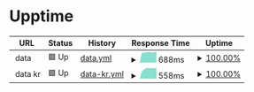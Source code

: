 # Upptime

<!--start: status pages-->
<!-- This summary is generated by Upptime (https://github.com/upptime/upptime) -->
<!-- Do not edit this manually, your changes will be overwritten -->
<!-- prettier-ignore -->
| URL | Status | History | Response Time | Uptime |
| --- | ------ | ------- | ------------- | ------ |
| <img alt="" src="https://favicons.githubusercontent.com/null" height="13"> data | 🟩 Up | [data.yml](https://github.com/dlunch/upptime/commits/HEAD/history/data.yml) | <details><summary><img alt="Response time graph" src="./graphs/data/response-time-week.png" height="20"> 688ms</summary><br><a href="https://upptime.dlunch.net/history/data"><img alt="Response time 668" src="https://img.shields.io/endpoint?url=https%3A%2F%2Fraw.githubusercontent.com%2Fdlunch%2Fupptime%2FHEAD%2Fapi%2Fdata%2Fresponse-time.json"></a><br><a href="https://upptime.dlunch.net/history/data"><img alt="24-hour response time 688" src="https://img.shields.io/endpoint?url=https%3A%2F%2Fraw.githubusercontent.com%2Fdlunch%2Fupptime%2FHEAD%2Fapi%2Fdata%2Fresponse-time-day.json"></a><br><a href="https://upptime.dlunch.net/history/data"><img alt="7-day response time 688" src="https://img.shields.io/endpoint?url=https%3A%2F%2Fraw.githubusercontent.com%2Fdlunch%2Fupptime%2FHEAD%2Fapi%2Fdata%2Fresponse-time-week.json"></a><br><a href="https://upptime.dlunch.net/history/data"><img alt="30-day response time 667" src="https://img.shields.io/endpoint?url=https%3A%2F%2Fraw.githubusercontent.com%2Fdlunch%2Fupptime%2FHEAD%2Fapi%2Fdata%2Fresponse-time-month.json"></a><br><a href="https://upptime.dlunch.net/history/data"><img alt="1-year response time 668" src="https://img.shields.io/endpoint?url=https%3A%2F%2Fraw.githubusercontent.com%2Fdlunch%2Fupptime%2FHEAD%2Fapi%2Fdata%2Fresponse-time-year.json"></a></details> | <details><summary><a href="https://upptime.dlunch.net/history/data">100.00%</a></summary><a href="https://upptime.dlunch.net/history/data"><img alt="All-time uptime 100.00%" src="https://img.shields.io/endpoint?url=https%3A%2F%2Fraw.githubusercontent.com%2Fdlunch%2Fupptime%2FHEAD%2Fapi%2Fdata%2Fuptime.json"></a><br><a href="https://upptime.dlunch.net/history/data"><img alt="24-hour uptime 100.00%" src="https://img.shields.io/endpoint?url=https%3A%2F%2Fraw.githubusercontent.com%2Fdlunch%2Fupptime%2FHEAD%2Fapi%2Fdata%2Fuptime-day.json"></a><br><a href="https://upptime.dlunch.net/history/data"><img alt="7-day uptime 100.00%" src="https://img.shields.io/endpoint?url=https%3A%2F%2Fraw.githubusercontent.com%2Fdlunch%2Fupptime%2FHEAD%2Fapi%2Fdata%2Fuptime-week.json"></a><br><a href="https://upptime.dlunch.net/history/data"><img alt="30-day uptime 100.00%" src="https://img.shields.io/endpoint?url=https%3A%2F%2Fraw.githubusercontent.com%2Fdlunch%2Fupptime%2FHEAD%2Fapi%2Fdata%2Fuptime-month.json"></a><br><a href="https://upptime.dlunch.net/history/data"><img alt="1-year uptime 100.00%" src="https://img.shields.io/endpoint?url=https%3A%2F%2Fraw.githubusercontent.com%2Fdlunch%2Fupptime%2FHEAD%2Fapi%2Fdata%2Fuptime-year.json"></a></details>
| <img alt="" src="https://favicons.githubusercontent.com/null" height="13"> data kr | 🟩 Up | [data-kr.yml](https://github.com/dlunch/upptime/commits/HEAD/history/data-kr.yml) | <details><summary><img alt="Response time graph" src="./graphs/data-kr/response-time-week.png" height="20"> 558ms</summary><br><a href="https://upptime.dlunch.net/history/data-kr"><img alt="Response time 595" src="https://img.shields.io/endpoint?url=https%3A%2F%2Fraw.githubusercontent.com%2Fdlunch%2Fupptime%2FHEAD%2Fapi%2Fdata-kr%2Fresponse-time.json"></a><br><a href="https://upptime.dlunch.net/history/data-kr"><img alt="24-hour response time 624" src="https://img.shields.io/endpoint?url=https%3A%2F%2Fraw.githubusercontent.com%2Fdlunch%2Fupptime%2FHEAD%2Fapi%2Fdata-kr%2Fresponse-time-day.json"></a><br><a href="https://upptime.dlunch.net/history/data-kr"><img alt="7-day response time 558" src="https://img.shields.io/endpoint?url=https%3A%2F%2Fraw.githubusercontent.com%2Fdlunch%2Fupptime%2FHEAD%2Fapi%2Fdata-kr%2Fresponse-time-week.json"></a><br><a href="https://upptime.dlunch.net/history/data-kr"><img alt="30-day response time 581" src="https://img.shields.io/endpoint?url=https%3A%2F%2Fraw.githubusercontent.com%2Fdlunch%2Fupptime%2FHEAD%2Fapi%2Fdata-kr%2Fresponse-time-month.json"></a><br><a href="https://upptime.dlunch.net/history/data-kr"><img alt="1-year response time 595" src="https://img.shields.io/endpoint?url=https%3A%2F%2Fraw.githubusercontent.com%2Fdlunch%2Fupptime%2FHEAD%2Fapi%2Fdata-kr%2Fresponse-time-year.json"></a></details> | <details><summary><a href="https://upptime.dlunch.net/history/data-kr">100.00%</a></summary><a href="https://upptime.dlunch.net/history/data-kr"><img alt="All-time uptime 100.00%" src="https://img.shields.io/endpoint?url=https%3A%2F%2Fraw.githubusercontent.com%2Fdlunch%2Fupptime%2FHEAD%2Fapi%2Fdata-kr%2Fuptime.json"></a><br><a href="https://upptime.dlunch.net/history/data-kr"><img alt="24-hour uptime 100.00%" src="https://img.shields.io/endpoint?url=https%3A%2F%2Fraw.githubusercontent.com%2Fdlunch%2Fupptime%2FHEAD%2Fapi%2Fdata-kr%2Fuptime-day.json"></a><br><a href="https://upptime.dlunch.net/history/data-kr"><img alt="7-day uptime 100.00%" src="https://img.shields.io/endpoint?url=https%3A%2F%2Fraw.githubusercontent.com%2Fdlunch%2Fupptime%2FHEAD%2Fapi%2Fdata-kr%2Fuptime-week.json"></a><br><a href="https://upptime.dlunch.net/history/data-kr"><img alt="30-day uptime 100.00%" src="https://img.shields.io/endpoint?url=https%3A%2F%2Fraw.githubusercontent.com%2Fdlunch%2Fupptime%2FHEAD%2Fapi%2Fdata-kr%2Fuptime-month.json"></a><br><a href="https://upptime.dlunch.net/history/data-kr"><img alt="1-year uptime 100.00%" src="https://img.shields.io/endpoint?url=https%3A%2F%2Fraw.githubusercontent.com%2Fdlunch%2Fupptime%2FHEAD%2Fapi%2Fdata-kr%2Fuptime-year.json"></a></details>

<!--end: status pages-->
